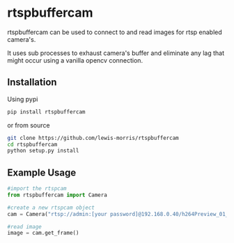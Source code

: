 # rtspbuffercam

rtspbuffercam can be used to connect to and read images for rtsp enabled camera's.

It uses sub processes to exhaust camera's buffer and eliminate any lag that might occur using a vanilla opencv connection.  


## Installation

Using pypi

```bash
pip install rtspbuffercam

```

or from source 

```bash
git clone https://github.com/lewis-morris/rtspbuffercam
cd rtspbuffercam
python setup.py install
```

## Example Usage

```python
#import the rtspcam
from rtspbuffercam import Camera

#create a new rtspcam object  
cam = Camera("rtsp://admin:[your password]@192.168.0.40/h264Preview_01_main")

#read image
image = cam.get_frame()

```

